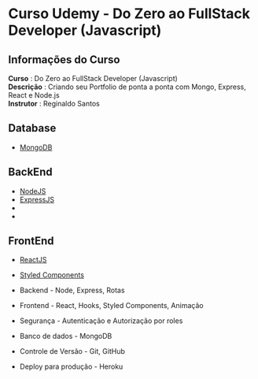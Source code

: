# Curso Udemy - Do Zero ao FullStack Developer (Javascript)

## **Informações do Curso**
<p>
 
  **Curso**     : Do Zero ao FullStack Developer (Javascript) </br>
  **Descrição** : Criando seu Portfolio de ponta a ponta com Mongo, Express, React e Node.js </br>
  **Instrutor** : Reginaldo Santos
  
</p>

## Database
* [MongoDB]()

## BackEnd

* [NodeJS]()
* [ExpressJS]()
* []()
* []()

## FrontEnd

* [ReactJS]()
* [Styled Components]()

* Backend - Node, Express, Rotas
* Frontend - React, Hooks, Styled Components, Animação
* Segurança - Autenticação e Autorização por roles
* Banco de dados - MongoDB
* Controle de Versão - Git, GitHub
* Deploy para produção - Heroku

